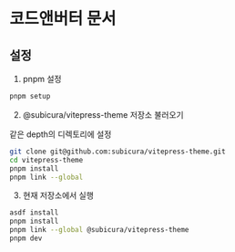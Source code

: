 # 코드앤버터 문서

## 설정

1. pnpm 설정

```sh
pnpm setup
```

2. @subicura/vitepress-theme 저장소 불러오기

같은 depth의 디렉토리에 설정

```sh
git clone git@github.com:subicura/vitepress-theme.git
cd vitepress-theme
pnpm install
pnpm link --global
```

3. 현재 저장소에서 실행

```sh
asdf install
pnpm install
pnpm link --global @subicura/vitepress-theme
pnpm dev
```
